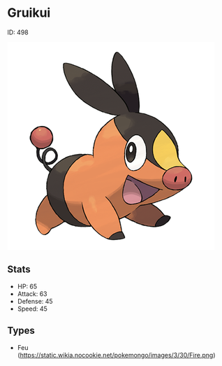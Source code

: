 # Gruikui


ID: 498

![](https://raw.githubusercontent.com/PokeAPI/sprites/master/sprites/pokemon/other/official-artwork/498.png "Gruikui")

## Stats


 - HP: 65
 - Attack: 63
 - Defense: 45
 - Speed: 45

## Types


 - Feu (https://static.wikia.nocookie.net/pokemongo/images/3/30/Fire.png)
